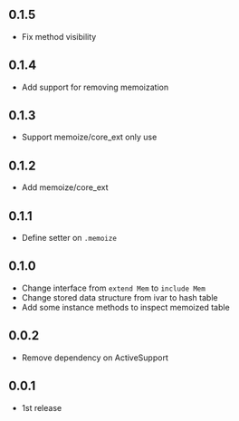 ## 0.1.5
* Fix method visibility

## 0.1.4
* Add support for removing memoization

## 0.1.3
* Support memoize/core_ext only use

## 0.1.2
* Add memoize/core_ext

## 0.1.1
* Define setter on `.memoize`

## 0.1.0
* Change interface from `extend Mem` to `include Mem`
* Change stored data structure from ivar to hash table
* Add some instance methods to inspect memoized table

## 0.0.2
* Remove dependency on ActiveSupport

## 0.0.1
* 1st release
